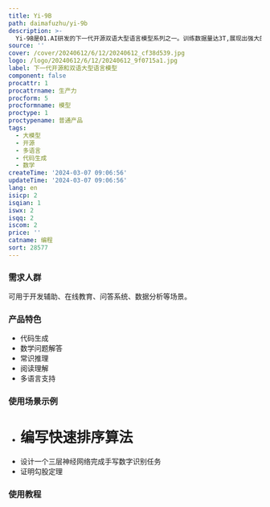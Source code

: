 ```yaml
---
title: Yi-9B
path: daimafuzhu/yi-9b
description: >-
  Yi-9B是01.AI研发的下一代开源双语大型语言模型系列之一。训练数据量达3T,展现出强大的语言理解、常识推理、阅读理解等能力。在代码、数学、常识推理和阅读理解等方面表现卓越,是同尺寸开源模型中的佼佼者。适用于个人、学术和商业用途。
source: ''
cover: /cover/20240612/6/12/20240612_cf38d539.jpg
logo: /logo/20240612/6/12/20240612_9f0715a1.jpg
label: 下一代开源和双语大型语言模型
component: false
procattr: 1
procattrname: 生产力
procform: 5
procformname: 模型
proctype: 1
proctypename: 普通产品
tags:
  - 大模型
  - 开源
  - 多语言
  - 代码生成
  - 数学
createTime: '2024-03-07 09:06:56'
updateTime: '2024-03-07 09:06:56'
lang: en
isicp: 2
isqian: 1
iswx: 2
isqq: 2
iscom: 2
price: ''
catname: 编程
sort: 28577
---
```




### 需求人群
可用于开发辅助、在线教育、问答系统、数据分析等场景。

### 产品特色
- 代码生成
- 数学问题解答
- 常识推理
- 阅读理解
- 多语言支持

### 使用场景示例
- # 编写快速排序算法
- 设计一个三层神经网络完成手写数字识别任务
- 证明勾股定理

### 使用教程


  
